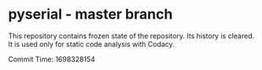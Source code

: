 # pyserial - master branch

This repository contains frozen state of the repository.
Its history is cleared. It is used only for static code
analysis with Codacy.

Commit Time: 1698328154